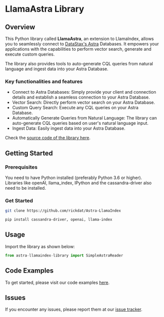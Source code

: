 # LlamaAstra Library 

## Overview
This Python library called **LlamaAstra**, an extension to LlamaIndex, allows you to seamlessly connect to [DataStax's Astra](https://www.datastax.com/products/datastax-astra) Databases. It empowers your applications with the capabilities to perform vector search, generate and execute custom queries. 

The library also provides tools to auto-generate CQL queries from natural language and ingest data into your Astra Database.

### Key functionalities and features

* Connect to Astra Databases: Simply provide your client and connection details and establish a seamless connection to your Astra Database.
* Vector Search: Directly perform vector search on your Astra Database.
* Custom Query Search: Execute any CQL queries on your Astra Database.
* Automatically Generate Queries from Natural Language: The library can auto-generate CQL queries based on user's natural language input.
* Ingest Data: Easily ingest data into your Astra Database.

Check the [source code of the library here](https://github.com/rickdat/Astra-LlamaIndex/blob/main/astra-llamaindex-library.py).

## Getting Started

### Prerequisites

You need to have Python installed (preferably Python 3.6 or higher). Libraries like openAI, llama_index, IPython and the cassandra-driver also need to be installed. 

### Get Started

```bash
git clone https://github.com/rickdat/Astra-LlamaIndex
```

```bash
pip install cassandra-driver, openai, llama-index
```

## Usage
Import the library as shown below:
```python
from astra-llamaindex-library import SimpleAstraReader
```

## Code Examples

To get started, please visit our code examples [here](https://github.com/rickdat/Astra-LlamaIndex/tree/main/code-examples).


## Issues
If you encounter any issues, please report them at our [issue tracker](https://github.com/rickdat/Astra-LlamaIndex/issues).

